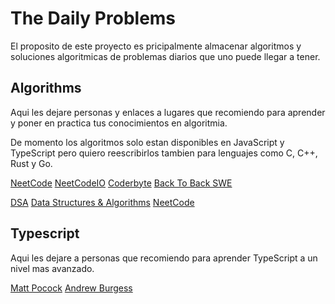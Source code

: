 # The Daily Problems

El proposito de este proyecto es pricipalmente almacenar algoritmos y soluciones algoritmicas de problemas diarios que uno puede llegar a tener.

## Algorithms

Aqui les dejare personas y enlaces a lugares que recomiendo para aprender y poner en practica tus conocimientos en algoritmia.

De momento los algoritmos solo estan disponibles en JavaScript y TypeScript pero quiero reescribirlos tambien para lenguajes como C, C++, Rust y Go.

[NeetCode](https://www.youtube.com/@NeetCode)
[NeetCodeIO](https://www.youtube.com/@NeetCodeIO)
[Coderbyte](https://www.youtube.com/@CoderbyteDevelopers)
[Back To Back SWE](https://www.youtube.com/@BackToBackSWE)

[DSA](https://www.w3schools.com/dsa/index.php)
[Data Structures & Algorithms](https://roadmap.sh/datastructures-and-algorithms)
[NeetCode](https://neetcode.io/roadmap)

## Typescript

Aqui les dejare a personas que recomiendo para aprender TypeScript a un nivel mas avanzado.

[Matt Pocock](https://www.youtube.com/@mattpocockuk)
[Andrew Burgess](https://www.youtube.com/@andrew-burgess)
